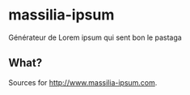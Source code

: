 # massilia-ipsum
Générateur de Lorem ipsum qui sent bon le pastaga

## What?
Sources for http://www.massilia-ipsum.com.
